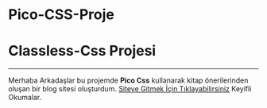 # Pico-CSS-Proje
# Classless-Css Projesi
***
Merhaba Arkadaşlar bu projemde **Pico Css** kullanarak kitap önerilerinden oluşan bir blog sitesi oluşturdum. 
[Siteye Gitmek İçin Tıklayabilirsiniz](https://emirsungu-pico-css.netlify.app/)
Keyifli Okumalar.
